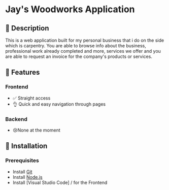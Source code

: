 # Jay's Woodworks Application

## 📌 Description
This is a web application built for my personal business that i do on the side which is carpentry. You are able to browse info about the business, professional work already completed and more, services we offer and you are able to request an invoice for the company's products or services.

## 🚀 Features
### Frontend
- ✅ Straight access
- 👌 Quick and easy navigation through pages  

### Backend
- 😢None at the moment

## 🎯 Installation
### Prerequisites
- Install [Git](https://git-scm.com/)
- Install [Node.js](https://nodejs.org/)
- Install [Visual Studio Code] / for the Frontend

